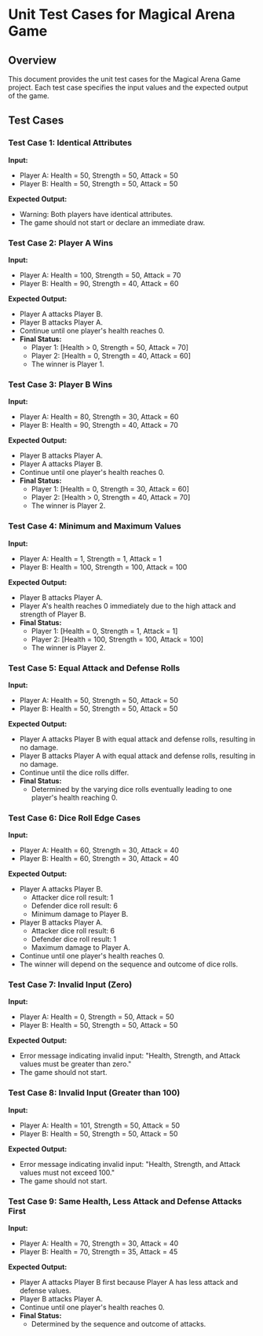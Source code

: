 # Unit Test Cases for Magical Arena Game

## Overview
This document provides the unit test cases for the Magical Arena Game project. Each test case specifies the input values and the expected output of the game.

## Test Cases

### Test Case 1: Identical Attributes
**Input:**

- Player A: Health = 50, Strength = 50, Attack = 50
- Player B: Health = 50, Strength = 50, Attack = 50

**Expected Output:**

- Warning: Both players have identical attributes.
- The game should not start or declare an immediate draw.

### Test Case 2: Player A Wins
**Input:**

- Player A: Health = 100, Strength = 50, Attack = 70
- Player B: Health = 90, Strength = 40, Attack = 60

**Expected Output:**

- Player A attacks Player B.
- Player B attacks Player A.
- Continue until one player's health reaches 0.
- **Final Status:**
  - Player 1: [Health > 0, Strength = 50, Attack = 70]
  - Player 2: [Health = 0, Strength = 40, Attack = 60]
  - The winner is Player 1.

### Test Case 3: Player B Wins
**Input:**

- Player A: Health = 80, Strength = 30, Attack = 60
- Player B: Health = 90, Strength = 40, Attack = 70

**Expected Output:**

- Player B attacks Player A.
- Player A attacks Player B.
- Continue until one player's health reaches 0.
- **Final Status:**
  - Player 1: [Health = 0, Strength = 30, Attack = 60]
  - Player 2: [Health > 0, Strength = 40, Attack = 70]
  - The winner is Player 2.

### Test Case 4: Minimum and Maximum Values
**Input:**

- Player A: Health = 1, Strength = 1, Attack = 1
- Player B: Health = 100, Strength = 100, Attack = 100

**Expected Output:**

- Player B attacks Player A.
- Player A's health reaches 0 immediately due to the high attack and strength of Player B.
- **Final Status:**
  - Player 1: [Health = 0, Strength = 1, Attack = 1]
  - Player 2: [Health = 100, Strength = 100, Attack = 100]
  - The winner is Player 2.

### Test Case 5: Equal Attack and Defense Rolls
**Input:**

- Player A: Health = 50, Strength = 50, Attack = 50
- Player B: Health = 50, Strength = 50, Attack = 50

**Expected Output:**

- Player A attacks Player B with equal attack and defense rolls, resulting in no damage.
- Player B attacks Player A with equal attack and defense rolls, resulting in no damage.
- Continue until the dice rolls differ.
- **Final Status:**
  - Determined by the varying dice rolls eventually leading to one player's health reaching 0.

### Test Case 6: Dice Roll Edge Cases
**Input:**

- Player A: Health = 60, Strength = 30, Attack = 40
- Player B: Health = 60, Strength = 30, Attack = 40

**Expected Output:**

- Player A attacks Player B.
  - Attacker dice roll result: 1
  - Defender dice roll result: 6
  - Minimum damage to Player B.
- Player B attacks Player A.
  - Attacker dice roll result: 6
  - Defender dice roll result: 1
  - Maximum damage to Player A.
- Continue until one player's health reaches 0.
- The winner will depend on the sequence and outcome of dice rolls.

### Test Case 7: Invalid Input (Zero)
**Input:**

- Player A: Health = 0, Strength = 50, Attack = 50
- Player B: Health = 50, Strength = 50, Attack = 50

**Expected Output:**

- Error message indicating invalid input: "Health, Strength, and Attack values must be greater than zero."
- The game should not start.

### Test Case 8: Invalid Input (Greater than 100)
**Input:**

- Player A: Health = 101, Strength = 50, Attack = 50
- Player B: Health = 50, Strength = 50, Attack = 50

**Expected Output:**

- Error message indicating invalid input: "Health, Strength, and Attack values must not exceed 100."
- The game should not start.

### Test Case 9: Same Health, Less Attack and Defense Attacks First
**Input:**

- Player A: Health = 70, Strength = 30, Attack = 40
- Player B: Health = 70, Strength = 35, Attack = 45

**Expected Output:**

- Player A attacks Player B first because Player A has less attack and defense values.
- Player B attacks Player A.
- Continue until one player's health reaches 0.
- **Final Status:**
  - Determined by the sequence and outcome of attacks.